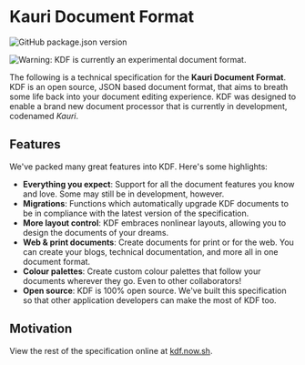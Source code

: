 # Kauri Document Format

![GitHub package.json version][3]

![Warning: KDF is currently an experimental document format.][1]

The following is a technical specification for the **Kauri Document Format**.
KDF is an open source, JSON based document format, that aims to breath some life
back into your document editing experience. KDF was designed to enable a brand
new document processor that is currently in development, codenamed *Kauri*.


## Features

We've packed many great features into KDF. Here's some highlights:

 - **Everything you expect**: Support for all the document features you know and
   love. Some may still be in development, however.
 - **Migrations**: Functions which automatically upgrade KDF documents to be in
   compliance with the latest version of the specification.
 - **More layout control**: KDF embraces nonlinear layouts, allowing you to
   design the documents of your dreams.
 - **Web & print documents**: Create documents for print or for the web. You can
   create your blogs, technical documentation, and more all in one document
   format.
 - **Colour palettes**: Create custom colour palettes that follow your documents
   wherever they go. Even to other collaborators!
 - **Open source**: KDF is 100% open source. We've built this specification so
   that other application developers can make the most of KDF too.


## Motivation

View the rest of the specification online at [kdf.now.sh][2].


[1]: https://i.imgur.com/tZn38eJ.png
[2]: https://kdf.now.sh
[3]: https://img.shields.io/github/package-json/v/sean0x42/kdf